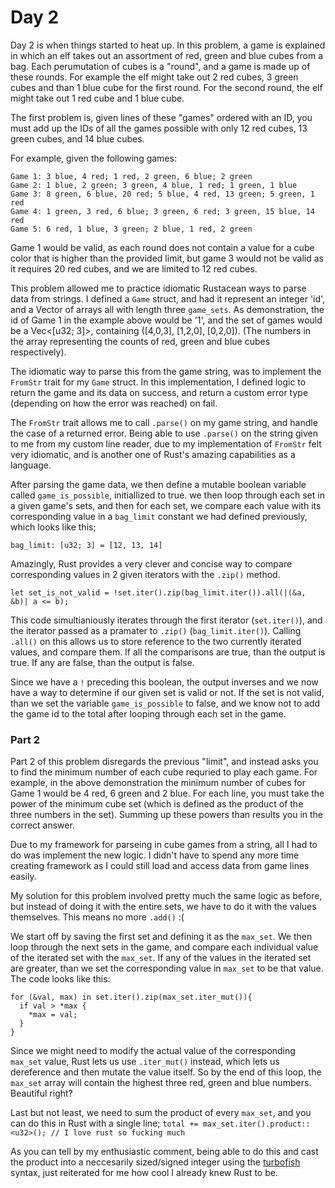 # Day 2

Day 2 is when things started to heat up. In this problem, a game is explained in which an elf takes out an assortment of red, green and blue cubes from a bag. Each perumutation of cubes is a "round", and a game is made up of these rounds. For example the elf might take out 2 red cubes, 3 green cubes and than 1 blue cube for the first round. For the second round, the elf might take out 1 red cube and 1 blue cube.

The first problem is, given lines of these "games" ordered with an ID, you must add up the IDs of all the games possible with only 12 red cubes, 13 green cubes, and 14 blue cubes. 

For example, given the following games:
```
Game 1: 3 blue, 4 red; 1 red, 2 green, 6 blue; 2 green
Game 2: 1 blue, 2 green; 3 green, 4 blue, 1 red; 1 green, 1 blue
Game 3: 8 green, 6 blue, 20 red; 5 blue, 4 red, 13 green; 5 green, 1 red
Game 4: 1 green, 3 red, 6 blue; 3 green, 6 red; 3 green, 15 blue, 14 red
Game 5: 6 red, 1 blue, 3 green; 2 blue, 1 red, 2 green
```

Game 1 would be valid, as each round does not contain a value for a cube color that is higher than the provided limit, but game 3 would not be valid as it requires 20 red cubes, and we are limited to 12 red cubes.



This problem allowed me to practice idiomatic Rustacean ways to parse data from strings. I defined a ```Game``` struct, and had it represent an integer 'id', and a Vector of arrays all with length three ```game_sets```. As demonstration, the id of Game 1 in the example above would be '1', and the set of games would be a Vec<[u32; 3]>, containing ([4,0,3], [1,2,0], [0,2,0]). (The numbers in the array representing the counts of red, green and blue cubes respectively).

The idiomatic way to parse this from the game string, was to implement the ```FromStr``` trait for my ```Game``` struct. In this implementation, I defined logic to return the game and its data on success, and return a custom error type (depending on how the error was reached) on fail.

The ```FromStr``` trait allows me to call ```.parse()``` on my game string, and handle the case of a returned error. Being able to use ```.parse()``` on the string given to me from my custom line reader, due to my implementation of ```FromStr``` felt very idiomatic, and is another one of Rust's amazing capabilities as a language.

After parsing the game data, we then define a mutable boolean variable called ```game_is_possible```, initiallized to true. we then loop through each set in a given game's sets, and then for each set, we compare each value with its corresponding value in a ```bag_limit``` constant we had defined previously, which looks like this;

``` bag_limit: [u32; 3] = [12, 13, 14] ```

Amazingly, Rust provides a very clever and concise way to compare corresponding values in 2 given iterators with the ```.zip()``` method.

```let set_is_not_valid = !set.iter().zip(bag_limit.iter()).all(|(&a, &b)| a <= b);```

This code simultianiously iterates through the first iterator (```set.iter()```), and the iterator passed as a pramater to ```.zip()``` (```bag_limit.iter()```). Calling ```.all()``` on this allows us to store reference to the two currently iterated values, and compare them. If all the comparisons are true, than the output is true. If any are false, than the output is false.

Since we have a ```!``` preceding this boolean, the output inverses and we now have a way to determine if our given set is valid or not.
If the set is not valid, than we set the variable ```game_is_possible``` to false, and we know not to add the game id to the total after looping through each set in the game.


### Part 2

Part 2 of this problem disregards the previous "limit", and instead asks you to find the minimum number of each cube requried to play each game. For example, in the above demonstration the minimum number of cubes for Game 1 would be 4 red, 6 green and 2 blue. For each line, you must take the power of the minimum cube set (which is defined as the product of the three numbers in the set). Summing up these powers than results you in the correct answer.

Due to my framework for parseing in cube games from a string, all I had to do was implement the new logic. I didn't have to spend any more time creating framework as I could still load and access data from game lines easily.

My solution for this problem involved pretty much the same logic as before, but instead of doing it with the entire sets, we have to do it with the values themselves. This means no more ```.add()``` :(

We start off by saving the first set and defining it as the ```max_set```. We then loop through the next sets in the game, and compare each individual value of the iterated set with the ```max_set```. If any of the values in the iterated set are greater, than we set the corresponding value in ```max_set``` to be that value. The code looks like this:

```
for (&val, max) in set.iter().zip(max_set.iter_mut()){
  if val > *max {
    *max = val;
  }
}
```

Since we might need to modify the actual value of the corresponding ```max_set``` value, Rust lets us use ```.iter_mut()``` instead, which lets us dereference and then mutate the value itself. So by the end of this loop, the ```max_set``` array will contain the highest three red, green and blue numbers. Beautiful right?


Last but not least, we need to sum the product of every ```max_set```, and you can do this in Rust with a single line;
```total += max_set.iter().product::<u32>(); // I love rust so fucking much```

As you can tell by my enthusiastic comment, being able to do this and cast the product into a neccesarily sized/signed integer using the  [turbofish](https://turbo.fish/) syntax, just reiterated for me how cool I already knew Rust to be.
